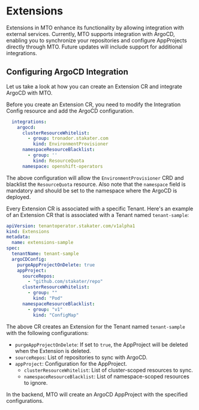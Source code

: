 # Extensions

Extensions in MTO enhance its functionality by allowing integration with external services. Currently, MTO supports integration with ArgoCD, enabling you to synchronize your repositories and configure AppProjects directly through MTO. Future updates will include support for additional integrations.

## Configuring ArgoCD Integration

Let us take a look at how you can create an Extension CR and integrate ArgoCD with MTO.

Before you create an Extension CR, you need to modify the Integration Config resource and add the ArgoCD configuration.

```yaml
  integrations:
    argocd:
      clusterResourceWhitelist:
        - group: tronador.stakater.com
          kind: EnvironmentProvisioner
      namespaceResourceBlacklist:
        - group: ''
          kind: ResourceQuota
      namespace: openshift-operators
```

The above configuration will allow the `EnvironmentProvisioner` CRD and blacklist the `ResourceQuota` resource. Also note that the `namespace` field is mandatory and should be set to the namespace where the ArgoCD is deployed.

Every Extension CR is associated with a specific Tenant. Here's an example of an Extension CR that is associated with a Tenant named `tenant-sample`:

```yaml
apiVersion: tenantoperator.stakater.com/v1alpha1
kind: Extensions
metadata:
  name: extensions-sample
spec:
  tenantName: tenant-sample
  argoCDConfig:
    purgeAppProjectOnDelete: true
    appProject:
      sourceRepos:
        - "github.com/stakater/repo"
      clusterResourceWhitelist:
        - group: ""
          kind: "Pod"
      namespaceResourceBlacklist:
        - group: "v1"
          kind: "ConfigMap"
```

The above CR creates an Extension for the Tenant named `tenant-sample` with the following configurations:

- `purgeAppProjectOnDelete`: If set to `true`, the AppProject will be deleted when the Extension is deleted.
- `sourceRepos`: List of repositories to sync with ArgoCD.
- `appProject`: Configuration for the AppProject.
    - `clusterResourceWhitelist`: List of cluster-scoped resources to sync.
    - `namespaceResourceBlacklist`: List of namespace-scoped resources to ignore.

In the backend, MTO will create an ArgoCD AppProject with the specified configurations.
